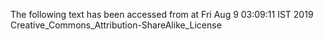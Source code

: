 The following text has been accessed from at Fri Aug 9 03:09:11 IST 2019
Creative_Commons_Attribution-ShareAlike_License
